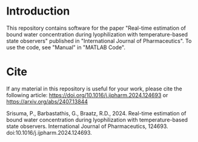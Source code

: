 # Introduction
This repository contains software for the paper "Real-time estimation of bound water concentration during lyophilization with temperature-based state observers" published in "International Journal of Pharmaceutics". To use the code, see "Manual" in "MATLAB Code".

# Cite
If any material in this repository is useful for your work, please cite the following article:
https://doi.org/10.1016/j.ijpharm.2024.124693 or https://arxiv.org/abs/2407.13844

Srisuma, P., Barbastathis, G., Braatz, R.D., 2024. Real-time estimation of bound water concentration during lyophilization with temperature-based state observers. International Journal of Pharmaceutics, 124693. doi:10.1016/j.ijpharm.2024.124693.
